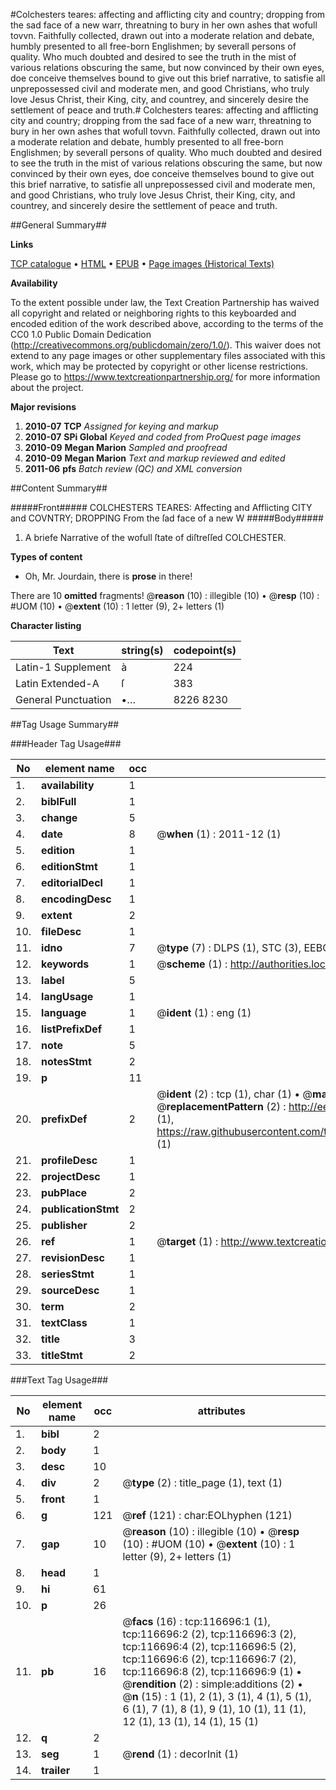 #Colchesters teares: affecting and afflicting city and country; dropping from the sad face of a new warr, threatning to bury in her own ashes that wofull tovvn. Faithfully collected, drawn out into a moderate relation and debate, humbly presented to all free-born Englishmen; by severall persons of quality. Who much doubted and desired to see the truth in the mist of various relations obscuring the same, but now convinced by their own eyes, doe conceive themselves bound to give out this brief narrative, to satisfie all unprepossessed civil and moderate men, and good Christians, who truly love Jesus Christ, their King, city, and countrey, and sincerely desire the settlement of peace and truth.#
Colchesters teares: affecting and afflicting city and country; dropping from the sad face of a new warr, threatning to bury in her own ashes that wofull tovvn. Faithfully collected, drawn out into a moderate relation and debate, humbly presented to all free-born Englishmen; by severall persons of quality. Who much doubted and desired to see the truth in the mist of various relations obscuring the same, but now convinced by their own eyes, doe conceive themselves bound to give out this brief narrative, to satisfie all unprepossessed civil and moderate men, and good Christians, who truly love Jesus Christ, their King, city, and countrey, and sincerely desire the settlement of peace and truth.

##General Summary##

**Links**

[TCP catalogue](http://www.ota.ox.ac.uk/tcp/)  • 
[HTML](http://tei.it.ox.ac.uk/tcp/Texts-HTML/free/A80/A80064.html)  • 
[EPUB](http://tei.it.ox.ac.uk/tcp/Texts-EPUB/free/A80/A80064.epub) • 
[Page images (Historical Texts)](https://historicaltexts.jisc.ac.uk/eebo-99864467e)

**Availability**

To the extent possible under law, the Text Creation Partnership has waived all copyright and related or neighboring rights to this keyboarded and encoded edition of the work described above, according to the terms of the CC0 1.0 Public Domain Dedication (http://creativecommons.org/publicdomain/zero/1.0/). This waiver does not extend to any page images or other supplementary files associated with this work, which may be protected by copyright or other license restrictions. Please go to https://www.textcreationpartnership.org/ for more information about the project.

**Major revisions**

1. __2010-07__ __TCP__ *Assigned for keying and markup*
1. __2010-07__ __SPi Global__ *Keyed and coded from ProQuest page images*
1. __2010-09__ __Megan Marion__ *Sampled and proofread*
1. __2010-09__ __Megan Marion__ *Text and markup reviewed and edited*
1. __2011-06__ __pfs__ *Batch review (QC) and XML conversion*

##Content Summary##

#####Front#####
COLCHESTERS TEARES: Affecting and Afflicting CITY and COVNTRY; DROPPING From the ſad face of a new W
#####Body#####

1. A briefe Narrative of the wofull ſtate of diſtreſſed COLCHESTER.

**Types of content**

  * Oh, Mr. Jourdain, there is **prose** in there!

There are 10 **omitted** fragments! 
 @__reason__ (10) : illegible (10)  •  @__resp__ (10) : #UOM (10)  •  @__extent__ (10) : 1 letter (9), 2+ letters (1)

**Character listing**


|Text|string(s)|codepoint(s)|
|---|---|---|
|Latin-1 Supplement|à|224|
|Latin Extended-A|ſ|383|
|General Punctuation|•…|8226 8230|

##Tag Usage Summary##

###Header Tag Usage###

|No|element name|occ|attributes|
|---|---|---|---|
|1.|__availability__|1||
|2.|__biblFull__|1||
|3.|__change__|5||
|4.|__date__|8| @__when__ (1) : 2011-12 (1)|
|5.|__edition__|1||
|6.|__editionStmt__|1||
|7.|__editorialDecl__|1||
|8.|__encodingDesc__|1||
|9.|__extent__|2||
|10.|__fileDesc__|1||
|11.|__idno__|7| @__type__ (7) : DLPS (1), STC (3), EEBO-CITATION (1), PROQUEST (1), VID (1)|
|12.|__keywords__|1| @__scheme__ (1) : http://authorities.loc.gov/ (1)|
|13.|__label__|5||
|14.|__langUsage__|1||
|15.|__language__|1| @__ident__ (1) : eng (1)|
|16.|__listPrefixDef__|1||
|17.|__note__|5||
|18.|__notesStmt__|2||
|19.|__p__|11||
|20.|__prefixDef__|2| @__ident__ (2) : tcp (1), char (1)  •  @__matchPattern__ (2) : ([0-9\-]+):([0-9IVX]+) (1), (.+) (1)  •  @__replacementPattern__ (2) : http://eebo.chadwyck.com/downloadtiff?vid=$1&page=$2 (1), https://raw.githubusercontent.com/textcreationpartnership/Texts/master/tcpchars.xml#$1 (1)|
|21.|__profileDesc__|1||
|22.|__projectDesc__|1||
|23.|__pubPlace__|2||
|24.|__publicationStmt__|2||
|25.|__publisher__|2||
|26.|__ref__|1| @__target__ (1) : http://www.textcreationpartnership.org/docs/. (1)|
|27.|__revisionDesc__|1||
|28.|__seriesStmt__|1||
|29.|__sourceDesc__|1||
|30.|__term__|2||
|31.|__textClass__|1||
|32.|__title__|3||
|33.|__titleStmt__|2||


###Text Tag Usage###

|No|element name|occ|attributes|
|---|---|---|---|
|1.|__bibl__|2||
|2.|__body__|1||
|3.|__desc__|10||
|4.|__div__|2| @__type__ (2) : title_page (1), text (1)|
|5.|__front__|1||
|6.|__g__|121| @__ref__ (121) : char:EOLhyphen (121)|
|7.|__gap__|10| @__reason__ (10) : illegible (10)  •  @__resp__ (10) : #UOM (10)  •  @__extent__ (10) : 1 letter (9), 2+ letters (1)|
|8.|__head__|1||
|9.|__hi__|61||
|10.|__p__|26||
|11.|__pb__|16| @__facs__ (16) : tcp:116696:1 (1), tcp:116696:2 (2), tcp:116696:3 (2), tcp:116696:4 (2), tcp:116696:5 (2), tcp:116696:6 (2), tcp:116696:7 (2), tcp:116696:8 (2), tcp:116696:9 (1)  •  @__rendition__ (2) : simple:additions (2)  •  @__n__ (15) : 1 (1), 2 (1), 3 (1), 4 (1), 5 (1), 6 (1), 7 (1), 8 (1), 9 (1), 10 (1), 11 (1), 12 (1), 13 (1), 14 (1), 15 (1)|
|12.|__q__|2||
|13.|__seg__|1| @__rend__ (1) : decorInit (1)|
|14.|__trailer__|1||
